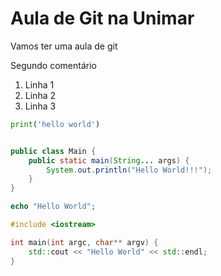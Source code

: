 # Aula de Git na Unimar

Vamos ter uma aula de git

Segundo comentário

1. Linha 1
1. Linha 2
1. Linha 3


```python
print('hello world')
```

```java

public class Main {
    public static main(String... args) {
        System.out.println("Hello World!!!");
    }
}
```

```php
echo "Hello World";
```

```c++
#include <iostream>

int main(int argc, char** argv) {
    std::cout << "Hello World" << std::endl;
}
```